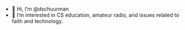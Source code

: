- 👋 Hi, I’m @dschuurman
- 👀 I’m interested in CS education, amateur radio, and issues related to faith and technology.
<!---
dschuurman/dschuurman is a ✨ special ✨ repository because its `README.md` (this file) appears on your GitHub profile.
You can click the Preview link to take a look at your changes.
--->
